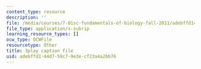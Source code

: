 ```yaml
---
content_type: resource
description: ''
file: /media/courses/7-01sc-fundamentals-of-biology-fall-2011/adebffd144d759c79e3ecf23a4a2bb76_Rn9zldxtZko.vtt
file_type: application/x-subrip
learning_resource_types: []
ocw_type: OCWFile
resourcetype: Other
title: 3play caption file
uid: adebffd1-44d7-59c7-9e3e-cf23a4a2bb76
---
```

